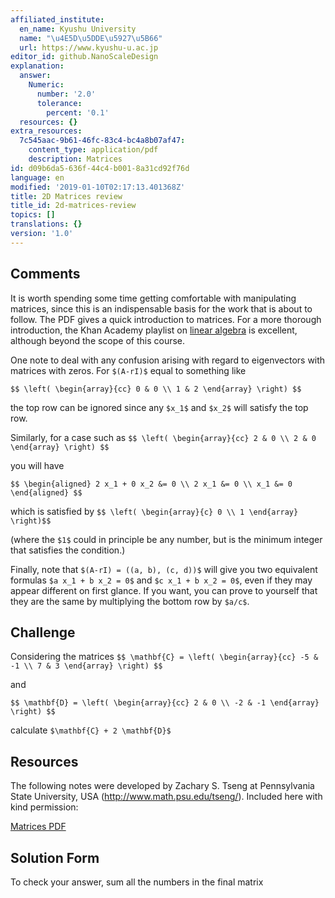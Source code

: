 ```yaml
---
affiliated_institute:
  en_name: Kyushu University
  name: "\u4E5D\u5DDE\u5927\u5B66"
  url: https://www.kyushu-u.ac.jp
editor_id: github.NanoScaleDesign
explanation:
  answer:
    Numeric:
      number: '2.0'
      tolerance:
        percent: '0.1'
  resources: {}
extra_resources:
  7c545aac-9b61-46fc-83c4-bc4a8b07af47:
    content_type: application/pdf
    description: Matrices
id: d09b6da5-636f-44c4-b001-8a31cd92f76d
language: en
modified: '2019-01-10T02:17:13.401368Z'
title: 2D Matrices review
title_id: 2d-matrices-review
topics: []
translations: {}
version: '1.0'
---
```


## Comments
It is worth spending some time getting comfortable with manipulating matrices, since this is an indispensable basis for the work that is about to follow. The PDF gives a quick introduction to matrices. For a more thorough introduction, the Khan Academy playlist on [linear algebra](https://www.khanacademy.org/math/linear-algebra/alternate-bases) is excellent, although beyond the scope of this course.

One note to deal with any confusion arising with regard to eigenvectors with matrices with zeros. For `$(A-rI)$` equal to something like

`$$
\left(
    \begin{array}{cc}
        0 & 0 \\
        1 & 2
    \end{array}
\right)
$$`

the top row can be ignored since any `$x_1$` and `$x_2$` will satisfy the top row.

Similarly, for a case such as
`$$
\left(
    \begin{array}{cc}
        2 & 0 \\
        2 & 0
    \end{array}
\right)
$$`

you will have

`$$
\begin{aligned}
    2 x_1 + 0 x_2 &= 0 \\
    2 x_1 &= 0 \\
    x_1 &= 0
\end{aligned}
$$`

which is satisfied by
`$$
\left(
    \begin{array}{c}
        0 \\
        1
    \end{array}
\right)$$`

(where the `$1$` could in principle be any number, but is the minimum integer that satisfies the condition.)

Finally, note that `$(A-rI) = ((a, b), (c, d))$` will give you two equivalent formulas `$a x_1 + b x_2 = 0$` and `$c x_1 + b x_2 = 0$`, even if they may appear different on first glance. If you want, you can prove to yourself that they are the same by multiplying the bottom row by `$a/c$`.






## Challenge
Considering the matrices
`$$
    \mathbf{C} =
\left(
    \begin{array}{cc}
        -5 & -1 \\
        7 & 3
    \end{array}
\right)
$$`

and

`$$
    \mathbf{D} =
\left(
    \begin{array}{cc}
        2 & 0 \\
        -2 & -1
    \end{array}
\right)
$$`

calculate `$\mathbf{C} + 2 \mathbf{D}$`


## Resources
The following notes were developed by Zachary S. Tseng at Pennsylvania State University, USA (http://www.math.psu.edu/tseng/). Included here with kind permission:

[Matrices PDF](/api/v0/teachers/github.NanoScaleDesign/resources/public/7c545aac-9b61-46fc-83c4-bc4a8b07af47.pdf/7c545aac-9b61-46fc-83c4-bc4a8b07af47.pdf)


## Solution Form
To check your answer, sum all the numbers in the final matrix

